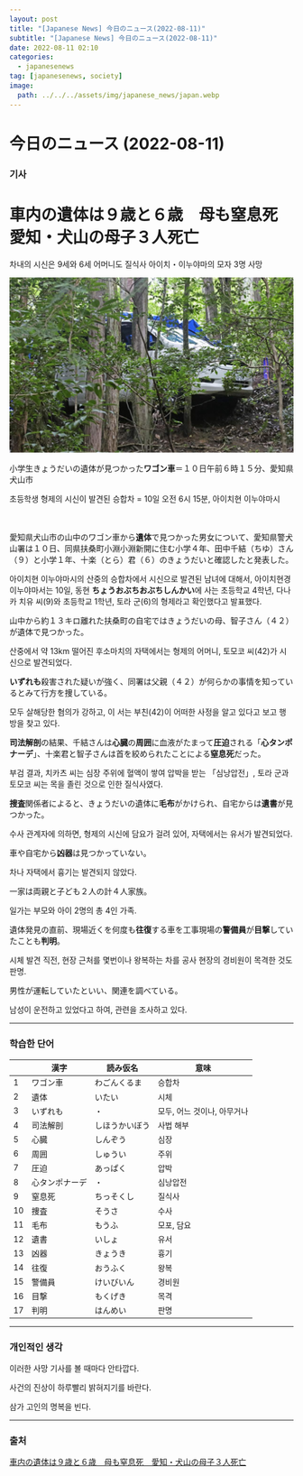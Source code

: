 ```yaml
---
layout: post
title: "[Japanese News] 今日のニュース(2022-08-11)"
subtitle: "[Japanese News] 今日のニュース(2022-08-11)"
date: 2022-08-11 02:10
categories:
  - japanesenews
tag: [japanesenews, society]
image:
  path: ../../../assets/img/japanese_news/japan.webp
---
```


# 今日のニュース (2022-08-11)

### 기사

# **車内の遺体は９歳と６歳　母も窒息死　愛知・犬山の母子３人死亡**

차내의 시신은 9세와 6세 어머니도 질식사 아이치・이누야마의 모자 3명 사망

![car.png](../../assets/img/japanese_news/2022-08-11-jn-news/car.png)

小学生きょうだいの遺体が見つかった**ワゴン車**＝１０日午前６時１５分、愛知県犬山市

초등학생 형제의 시신이 발견된 승합차 = 10일 오전 6시 15분, 아이치현 이누야마시 <br><br><br>

愛知県犬山市の山中のワゴン車から**遺体**で見つかった男女について、愛知県警犬山署は１０日、同県扶桑町小淵小淵新開に住む小学４年、田中千結（ちゆ）さん（９）と小学１年、十楽（とら）君（６）のきょうだいと確認したと発表した。

아이치현 이누야마시의 산중의 승합차에서 시신으로 발견된 남녀에 대해서, 아이치현경 이누야마서는 10일, 동현 **ちょうおぶちおぶちしんかい**에 사는 초등학교 4학년, 다나카 치유  씨(9)와 초등학교 1학년, 토라 군(6)의 형제라고 확인했다고 발표했다.

山中から約１３キロ離れた扶桑町の自宅ではきょうだいの母、智子さん（４２）が遺体で見つかった。

산중에서 약 13km 떨어진 후소마치의 자택에서는 형제의 어머니, 토모코 씨(42)가 시신으로 발견되었다.

**いずれも**殺害された疑いが強く、同署は父親（４２）が何らかの事情を知っているとみて行方を捜している。

모두 살해당한 혐의가 강하고, 이 서는 부친(42)이 어떠한 사정을 알고 있다고 보고 행방을 찾고 있다.

**司法解剖**の結果、千結さんは**心臓**の**周囲**に血液がたまって**圧迫**される「**心タンポナーデ**」、十楽君と智子さんは首を絞められたことによる**窒息死**だった。

부검 결과, 치카츠 씨는 심장 주위에 혈액이 쌓여 압박을 받는 「심낭압전」, 토라 군과 토모코 씨는 목을 졸린 것으로 인한 질식사였다.

**捜査**関係者によると、きょうだいの遺体に**毛布**がかけられ、自宅からは**遺書**が見つかった。

수사 관계자에 의하면, 형제의 시신에 담요가 걸려 있어, 자택에서는 유서가 발견되었다.

車や自宅から**凶器**は見つかっていない。

차나 자택에서 흉기는 발견되지 않았다.

一家は両親と子ども２人の計４人家族。

일가는 부모와 아이 2명의 총 4인 가족.

遺体発見の直前、現場近くを何度も**往復**する車を工事現場の**警備員**が**目撃**していたことも**判明**。

시체 발견 직전, 현장 근처를 몇번이나 왕복하는 차를 공사 현장의 경비원이 목격한 것도 판명.

男性が運転していたといい、関連を調べている。

남성이 운전하고 있었다고 하여, 관련을 조사하고 있다.

---

### 학습한 단어

|  | 漢字 | 読み仮名 | 意味 |
| --- | --- | --- | --- |
| 1 | ワゴン車 | わごんくるま | 승합차 |
| 2 | 遺体 | いたい | 시체 |
| 3 | いずれも | ・ | 모두, 어느 것이나, 아무거나 |
| 4 | 司法解剖 | しほうかいぼう | 사법 해부 |
| 5 | 心臓 | しんぞう | 심장 |
| 6 | 周囲 | しゅうい | 주위 |
| 7 | 圧迫 | あっぱく | 압박 |
| 8 | 心タンポナーデ | ・ | 심낭압전 |
| 9 | 窒息死 | ちっそくし | 질식사 |
| 10 | 捜査 | そうさ | 수사 |
| 11 | 毛布 | もうふ | 모포, 담요 |
| 12 | 遺書 | いしょ | 유서 |
| 13 | 凶器 | きょうき | 흉기 |
| 14 | 往復 | おうふく | 왕복 |
| 15 | 警備員 | けいびいん | 경비원 |
| 16 | 目撃 | もくげき | 목격 |
| 17 | 判明 | はんめい | 판명 |

---

### 개인적인 생각

이러한 사망 기사를 볼 때마다 안타깝다.

사건의 진상이 하루빨리 밝혀지기를 바란다.

삼가 고인의 명복을 빈다.

---

### 출처

[車内の遺体は９歳と６歳　母も窒息死　愛知・犬山の母子３人死亡](https://www.iza.ne.jp/article/20220811-2ENCRJKNXZIPZKSGGQVFVLUCWI/)